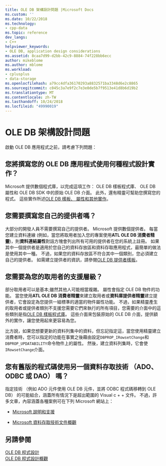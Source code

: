 ```yaml
---
title: OLE DB 架構設計問題 |Microsoft Docs
ms.custom: ''
ms.date: 10/22/2018
ms.technology:
- cpp-data
ms.topic: reference
dev_langs:
- C++
helpviewer_keywords:
- OLE DB, application design considerations
ms.assetid: 8caa7d99-d2bb-42c9-8884-74f228bb6ecc
author: mikeblome
ms.author: mblome
ms.workload:
- cplusplus
- data-storage
ms.openlocfilehash: a79cc4dfa36170293a8832571ba3348d6e2c8865
ms.sourcegitcommit: c045c3a7e9f2c7e3e0de5b7f9513e41d8b6d19b2
ms.translationtype: MT
ms.contentlocale: zh-TW
ms.lasthandoff: 10/24/2018
ms.locfileid: "49990019"
---
```

# <a name="ole-db-architectural-design-issues"></a>OLE DB 架構設計問題

啟動 OLE DB 應用程式之前，請考慮下列問題：  
  
## <a name="what-programming-implementation-will-you-use-to-write-your-ole-db-application"></a>您將撰寫您的 OLE DB 應用程式使用何種程式設計實作？

Microsoft 提供數個程式庫，以完成這項工作： OLE DB 樣板程式庫、 OLE DB 屬性和 OLE DB SDK 中的原始 OLE DB 介面。 此外，還有精靈可幫助您撰寫您的程式。 這些實作所述[OLE DB 樣板、 屬性和其他實作](../../data/oledb/ole-db-templates-attributes-and-other-implementations.md)。

## <a name="do-you-need-to-write-your-own-provider"></a>您需要撰寫您自己的提供者嗎？

大部分的開發人員不需要撰寫自己的提供者。 Microsoft 提供數個提供者。 每當您建立資料連線 (例如，當您將取用者加入您的專案使用**ATL OLE DB 消費者精靈**)，則**資料連結屬性**對話方塊會列出所有可用的提供者在您的系統上註冊。 如果其中一個提供者是適用於您自己的資料存放區和資料存取應用程式，最簡單的做法是使用其中一種。 不過，如果您的資料存放區不符合其中一個類別，您必須建立自己的提供者。 如需建立提供者的資訊，請參閱[OLE DB 提供者樣板](../../data/oledb/ole-db-provider-templates-cpp.md)。

## <a name="what-level-of-support-do-you-need-for-your-consumer"></a>您需要為您的取用者的支援層級？

部分取用者可以是基本;雖然其他人可能相當複雜。 屬性會指定 OLE DB 物件的功能。 當您使用**ATL OLE DB 消費者精靈**來建立取用者或**資料庫提供者精靈**建立提供者，它會設定為您提供一組標準的適當的物件屬性功能。 不過，如果精靈產生的取用者或提供者類別不支援您需要它們來執行的所有項目，您需要的介面中的這些類別是指[OLE DB 樣板程式庫](../../data/oledb/ole-db-templates.md)。 這些介面來包裝原始的 OLE DB 介面，提供額外的實作，讓您使用起來更容易為您。

比方說，如果您想要更新的資料列集中的資料，但忘記指定這，當您使用精靈建立消費者時，您可以指定的功能在事實之後藉由設定`DBPROP_IRowsetChange`和`DBPROP_UPDATABILITY`命令物件上的屬性。 然後，建立資料列集時，它會使`IRowsetChange`介面。

## <a name="do-you-have-older-code-using-another-data-access-technology-ado-odbc-or-dao"></a>您有舊版的程式碼使用另一個資料存取技術 （ADO、 ODBC 或 DAO） 嗎？

指定技術 （例如 ADO 元件使用 OLE DB 元件，並將 ODBC 程式碼移轉到 OLE DB） 的可能組合，涵蓋所有情況下是超出範圍的 Visual c + + 文件。 不過，許多文章，內容涵蓋各種案例可在下列 Microsoft 網站上：

- [Microsoft 說明和支援](https://support.microsoft.com/)

- [Microsoft 資料存取技術文件概觀](https://msdn.microsoft.com/library/ms810811.aspx)

## <a name="see-also"></a>另請參閱

[OLE DB 程式設計](../../data/oledb/ole-db-programming.md)<br/>
[OLE DB 程式設計概觀](../../data/oledb/ole-db-programming-overview.md)
